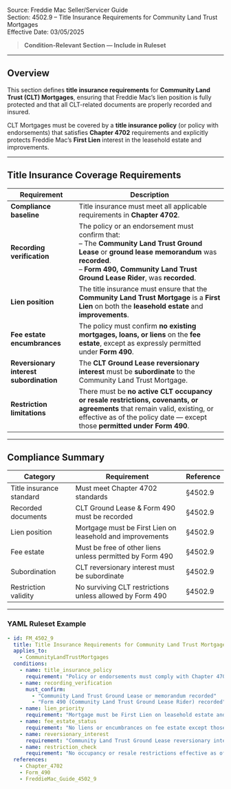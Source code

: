 Source: Freddie Mac Seller/Servicer Guide  
Section: 4502.9 – Title Insurance Requirements for Community Land Trust Mortgages  
Effective Date: 03/05/2025  

> **Condition-Relevant Section — Include in Ruleset**

---

## Overview  
This section defines **title insurance requirements** for **Community Land Trust (CLT) Mortgages**, ensuring that Freddie Mac’s lien position is fully protected and that all CLT-related documents are properly recorded and insured.  

CLT Mortgages must be covered by a **title insurance policy** (or policy with endorsements) that satisfies **Chapter 4702** requirements and explicitly protects Freddie Mac’s **First Lien** interest in the leasehold estate and improvements.

---

## Title Insurance Coverage Requirements  

| Requirement | Description |
|--------------|-------------|
| **Compliance baseline** | Title insurance must meet all applicable requirements in **Chapter 4702**. |
| **Recording verification** | The policy or an endorsement must confirm that:<br>– The **Community Land Trust Ground Lease** or **ground lease memorandum** was **recorded**.<br>– **Form 490, Community Land Trust Ground Lease Rider**, was **recorded**. |
| **Lien position** | The title insurance must ensure that the **Community Land Trust Mortgage** is a **First Lien** on both the **leasehold estate** and **improvements**. |
| **Fee estate encumbrances** | The policy must confirm **no existing mortgages, loans, or liens** on the **fee estate**, except as expressly permitted under **Form 490**. |
| **Reversionary interest subordination** | The **CLT Ground Lease reversionary interest** must be **subordinate** to the Community Land Trust Mortgage. |
| **Restriction limitations** | There must be **no active CLT occupancy or resale restrictions, covenants, or agreements** that remain valid, existing, or effective as of the policy date — except those **permitted under Form 490**. |

---

## Compliance Summary  

| Category | Requirement | Reference |
|-----------|--------------|------------|
| Title insurance standard | Must meet Chapter 4702 standards | §4502.9 |
| Recorded documents | CLT Ground Lease & Form 490 must be recorded | §4502.9 |
| Lien position | Mortgage must be First Lien on leasehold and improvements | §4502.9 |
| Fee estate | Must be free of other liens unless permitted by Form 490 | §4502.9 |
| Subordination | CLT reversionary interest must be subordinate | §4502.9 |
| Restriction validity | No surviving CLT restrictions unless allowed by Form 490 | §4502.9 |

---

### YAML Ruleset Example  

```yaml
- id: FM_4502_9
  title: Title Insurance Requirements for Community Land Trust Mortgages
  applies_to:
    - CommunityLandTrustMortgages
  conditions:
    - name: title_insurance_policy
      requirement: "Policy or endorsements must comply with Chapter 4702 requirements."
    - name: recording_verification
      must_confirm:
        - "Community Land Trust Ground Lease or memorandum recorded"
        - "Form 490 (Community Land Trust Ground Lease Rider) recorded"
    - name: lien_priority
      requirement: "Mortgage must be First Lien on leasehold estate and improvements."
    - name: fee_estate_status
      requirement: "No liens or encumbrances on fee estate except those allowed under Form 490."
    - name: reversionary_interest
      requirement: "Community Land Trust Ground Lease reversionary interest must be subordinate to the Mortgage."
    - name: restriction_check
      requirement: "No occupancy or resale restrictions effective as of policy date, except as permitted under Form 490."
  references:
    - Chapter_4702
    - Form_490
    - FreddieMac_Guide_4502_9
